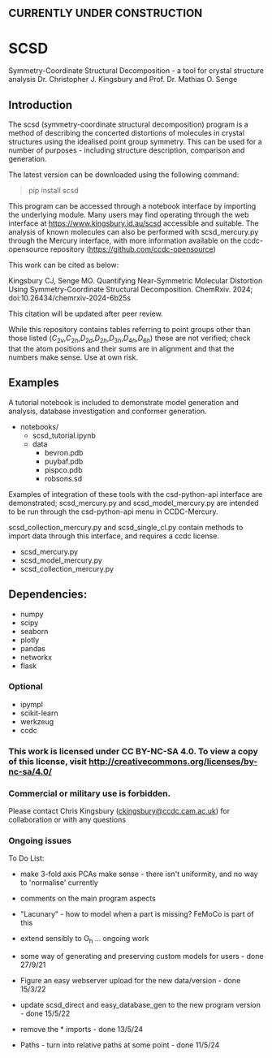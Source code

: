 CURRENTLY UNDER CONSTRUCTION
---
# SCSD
Symmetry-Coordinate Structural Decomposition - a tool for crystal structure analysis
Dr. Christopher J. Kingsbury and Prof. Dr. Mathias O. Senge

## Introduction

The scsd (symmetry-coordinate structural decomposition) program is a method of describing the concerted distortions of molecules in crystal structures using the idealised point group symmetry. This can be used for a number of purposes - including structure description, comparison and generation. 

The latest version can be downloaded using the following command:

> pip install scsd

This program can be accessed through a notebook interface by importing the underlying module. Many users may find operating through the web interface at https://www.kingsbury.id.au/scsd accessible and suitable. The analysis of known molecules can also be performed with scsd_mercury.py through the Mercury interface, with more information available on the ccdc-opensource repository (https://github.com/ccdc-opensource)

This work can be cited as below:

Kingsbury CJ, Senge MO. Quantifying Near-Symmetric Molecular Distortion Using Symmetry-Coordinate Structural Decomposition. ChemRxiv. 2024; doi:10.26434/chemrxiv-2024-6b25s

This citation will be updated after peer review.

While this repository contains tables referring to point groups other than those listed (<i>C</i><sub>2<i>v</i></sub>,<i>C</i><sub>2<i>h</i></sub>,<i>D</i><sub>2<i>d</i></sub>,<i>D</i><sub>2<i>h</i></sub>,<i>D</i><sub>3<i>h</i></sub>,<i>D</i><sub>4<i>h</i></sub>,<i>D</i><sub>6<i>h</i></sub>) these are not verified; check that the atom positions and their sums are in alignment and that the numbers make sense. Use at own risk.

## Examples 

A tutorial notebook is included to demonstrate model generation and analysis, database investigation and conformer generation.

- notebooks/
    - scsd_tutorial.ipynb
    - data
        - bevron.pdb
        - puybaf.pdb
        - pispco.pdb
        - robsons.sd

Examples of integration of these tools with the csd-python-api interface are demonstrated; scsd_mercury.py and scsd_model_mercury.py are intended to be run through the csd-python-api menu in CCDC-Mercury. 

scsd_collection_mercury.py and scsd_single_cl.py contain methods to import data through this interface, and requires a ccdc license.

- scsd_mercury.py
- scsd_model_mercury.py
- scsd_collection_mercury.py

## Dependencies:
- numpy
- scipy
- seaborn
- plotly
- pandas
- networkx
- flask

### Optional
- ipympl
- scikit-learn
- werkzeug
- ccdc

### This work is licensed under CC BY-NC-SA 4.0. To view a copy of this license, visit http://creativecommons.org/licenses/by-nc-sa/4.0/ 
### Commercial or military use is forbidden.

Please contact Chris Kingsbury (ckingsbury@ccdc.cam.ac.uk) for collaboration or with any questions

### Ongoing issues

To Do List:
- make 3-fold axis PCAs make sense - there isn't uniformity, and no way to 'normalise' currently
- comments on the main program aspects
- "Lacunary" - how to model when a part is missing? FeMoCo is part of this
- extend sensibly to O<sub>h</sub> ... ongoing work

- some way of generating and preserving custom models for users - done 27/9/21
- Figure an easy webserver upload for the new data/version - done 15/3/22
- update scsd_direct and easy_database_gen to the new program version - done 15/5/22
- remove the * imports - done 13/5/24
- Paths - turn into relative paths at some point - done 11/5/24
